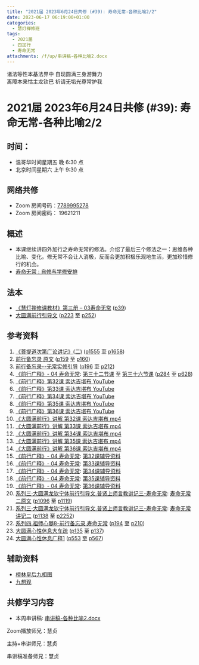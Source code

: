 ```yaml
---
title: "2021届 2023年6月24日共修 (#39): 寿命无常-各种比喻2/2"
date: 2023-06-17 06:19:00+01:00
categories:
  - 慧灯禅修班
tags:
  - 2021届
  - 四加行
  - 寿命无常
attachments: /f/up/串讲稿-各种比喻2.docx
---
```

<!--StartFragment-->

诸法等性本基法界中 自现圆满三身游舞力\
离障本来怙主龙钦巴 祈请无垢光尊常护我

# 2021届 2023年6月24日共修 (#39): 寿命无常-各种比喻2/2

<!--EndFragment-->

## 时间：

* 温哥华时间星期五 晚 6:30 点
* 北京时间星期六 上午 9:30 点

## 网络共修

* Zoom 房间号码：[7789995278](https://us02web.zoom.us/j/7789995278?pwd=VjZmbWJFY2k2K0E5RVB2cTNIQmhqUT09)
* Zoom 房间密码： 19621211

## 概述

* 本课继续讲四外加行之寿命无常的修法。介绍了最后三个修法之一：思维各种比喻、变化。修无常不会让人消极，反而会更加积极乐观地生活，更加珍惜修行的机会。
* [寿命无常 : 自修与学修安排](https://fohuifayu.com/index.php/huideng-jiangtang/chanxiuke/zen-03/8653-zen03-smwc?title=)

## 法本

* [《慧灯禅修课教材》第三册 – 03寿命无常](https://huidengchanxiu.net/books/b3/3-03) ([p39](https://huidengchanxiu.net/books/b3/3-03/#p39))
* [大圆满前行引导文](https://huidengchanxiu.net/books/dymqx) ([p223](https://huidengchanxiu.net/books/dymqx#p223) 至 [p252](https://huidengchanxiu.net/books/dymqx#p252))

## 参考资料

1. [《菩提道次第广论讲记》(二)](https://huidengchanxiu.net/refs/ptdcdgl/2) ([p1555](https://huidengchanxiu.net/refs/ptdcdgl/2/#p1555) 至 [p1658](https://huidengchanxiu.net/refs/ptdcdgl/2#p1658))
2. [前行备忘录 原文](https://huidengchanxiu.net/refs/qxbwl/) ([p159](https://huidengchanxiu.net/refs/qxbwl/#p159) 至 [p160](https://huidengchanxiu.net/refs/qxbwl/#p160))
3. [前行备忘录--无常实修引导](https://huidengchanxiu.net/refs/qxbwl/qxxl4-02wc)  ([p196](https://huidengchanxiu.net/refs/qxbwl/qxxl4-02wc#p196) 至 [p212](https://huidengchanxiu.net/refs/qxbwl/qxxl4-02wc#p212))
4. [《前行广释》- 04 寿命无常](https://huidengchanxiu.net/refs/qxgs/qxgs-04wc): [第三十二节课](https://huidengchanxiu.net/refs/qxgs/qxgs-04wc/#%E7%AC%AC%E4%B8%89%E5%8D%81%E4%BA%8C%E8%8A%82%E8%AF%BE) 至 [第三十六节课](https://huidengchanxiu.net/refs/qxgs/qxgs-04wc/#%E7%AC%AC%E4%B8%89%E5%8D%81%E5%85%AD%E8%8A%82%E8%AF%BE) ([p284](https://huidengchanxiu.net/refs/qxgs/qxgs-04wc#p284) 至 [p628](https://huidengchanxiu.net/refs/qxgs/qxgs-04wc/#p628))
5. [《前行广释》第32课 索达吉堪布 YouTube](https://www.youtube.com/watch?v=0N0tVlbxjjs&list=PLAnEIprIVklfWTKX6X1gI9eR_phiB8B4b&index=34)
6. [《前行广释》第33课 索达吉堪布 YouTube](https://www.youtube.com/watch?v=atg8VlhjTCA&list=PLHUvfASP8Aiy5nWhT5AqWKEvIsYJpDC1h&index=5)
7. [《前行广释》第34课 索达吉堪布 YouTube](https://www.youtube.com/watch?v=J54sDw7M9ls&list=PLAnEIprIVklfWTKX6X1gI9eR_phiB8B4b&index=35)
8. [《前行广释》第35课 索达吉堪布 YouTube](https://www.youtube.com/watch?v=3jPfZdjYeIg&list=PLAnEIprIVklfWTKX6X1gI9eR_phiB8B4b&index=36)
9. [《前行广释》第36课 索达吉堪布 YouTube](https://www.youtube.com/watch?v=zmA4mFkskdo&list=PLAnEIprIVklfWTKX6X1gI9eR_phiB8B4b&index=37)
10. [《大圆满前行》讲解 第32课 索达吉堪布 mp4](http://huidengchanxiu.net/jmy/007-%E5%A4%A7%E5%9C%86%E6%BB%A1%E5%89%8D%E8%A1%8C%E5%B9%BF%E9%87%8A/007-%E5%89%8D%E8%A1%8C%E5%B9%BF%E9%87%8A%E8%A7%86%E9%A2%91/%e3%80%8a%e5%a4%a7%e5%9c%86%e6%bb%a1%e5%89%8d%e8%a1%8c%e3%80%8b%e8%ae%b2%e8%a7%a3%e7%ac%ac32%e8%af%be.mp4)
11. [《大圆满前行》讲解 第33课 索达吉堪布 mp4](http://huidengchanxiu.net/jmy/007-%E5%A4%A7%E5%9C%86%E6%BB%A1%E5%89%8D%E8%A1%8C%E5%B9%BF%E9%87%8A/007-%E5%89%8D%E8%A1%8C%E5%B9%BF%E9%87%8A%E8%A7%86%E9%A2%91/%e3%80%8a%e5%a4%a7%e5%9c%86%e6%bb%a1%e5%89%8d%e8%a1%8c%e3%80%8b%e8%ae%b2%e8%a7%a3%e7%ac%ac33%e8%af%be.mp4)
12. [《大圆满前行》讲解 第34课 索达吉堪布 mp4](http://huidengchanxiu.net/jmy/007-%E5%A4%A7%E5%9C%86%E6%BB%A1%E5%89%8D%E8%A1%8C%E5%B9%BF%E9%87%8A/007-%E5%89%8D%E8%A1%8C%E5%B9%BF%E9%87%8A%E8%A7%86%E9%A2%91/%e3%80%8a%e5%a4%a7%e5%9c%86%e6%bb%a1%e5%89%8d%e8%a1%8c%e3%80%8b%e8%ae%b2%e8%a7%a3%e7%ac%ac34%e8%af%be.mp4)
13. [《大圆满前行》讲解 第35课 索达吉堪布 mp4](http://huidengchanxiu.net/jmy/007-%E5%A4%A7%E5%9C%86%E6%BB%A1%E5%89%8D%E8%A1%8C%E5%B9%BF%E9%87%8A/007-%E5%89%8D%E8%A1%8C%E5%B9%BF%E9%87%8A%E8%A7%86%E9%A2%91/%e3%80%8a%e5%a4%a7%e5%9c%86%e6%bb%a1%e5%89%8d%e8%a1%8c%e3%80%8b%e8%ae%b2%e8%a7%a3%e7%ac%ac35%e8%af%be.mp4)
14. [《大圆满前行》讲解 第36课 索达吉堪布 mp4](http://huidengchanxiu.net/jmy/007-%E5%A4%A7%E5%9C%86%E6%BB%A1%E5%89%8D%E8%A1%8C%E5%B9%BF%E9%87%8A/007-%E5%89%8D%E8%A1%8C%E5%B9%BF%E9%87%8A%E8%A7%86%E9%A2%91/%e3%80%8a%e5%a4%a7%e5%9c%86%e6%bb%a1%e5%89%8d%e8%a1%8c%e3%80%8b%e8%ae%b2%e8%a7%a3%e7%ac%ac36%e8%af%be.mp4)
15. [《前行广释》- 04 寿命无常](https://huidengchanxiu.net/refs/qxgs/fudao/qxgsfd-04wc): [第32课辅导资料](https://huidengchanxiu.net/refs/qxgs/fudao/qxgsfd-04wc/#%E5%89%8D%E8%A1%8C%E5%B9%BF%E9%87%8A%E7%AC%AC32%E8%AF%BE%E8%BE%85%E5%AF%BC%E8%B5%84%E6%96%99)
16. [《前行广释》- 04 寿命无常](https://huidengchanxiu.net/refs/qxgs/fudao/qxgsfd-04wc): [第33课辅导资料](https://huidengchanxiu.net/refs/qxgs/fudao/qxgsfd-04wc/#%E5%89%8D%E8%A1%8C%E5%B9%BF%E9%87%8A%E7%AC%AC33%E8%AF%BE%E8%BE%85%E5%AF%BC%E8%B5%84%E6%96%99)
17. [《前行广释》- 04 寿命无常](https://huidengchanxiu.net/refs/qxgs/fudao/qxgsfd-04wc): [第34课辅导资料](https://huidengchanxiu.net/refs/qxgs/fudao/qxgsfd-04wc/#%E5%89%8D%E8%A1%8C%E5%B9%BF%E9%87%8A%E7%AC%AC34%E8%AF%BE%E8%BE%85%E5%AF%BC%E8%B5%84%E6%96%99)
18. [《前行广释》- 04 寿命无常](https://huidengchanxiu.net/refs/qxgs/fudao/qxgsfd-04wc): [第35课辅导资料](https://huidengchanxiu.net/refs/qxgs/fudao/qxgsfd-04wc/#%E5%89%8D%E8%A1%8C%E5%B9%BF%E9%87%8A%E7%AC%AC35%E8%AF%BE%E8%BE%85%E5%AF%BC%E8%B5%84%E6%96%99)
19. [《前行广释》- 04 寿命无常](https://huidengchanxiu.net/refs/qxgs/fudao/qxgsfd-04wc): [第36课辅导资料](https://huidengchanxiu.net/refs/qxgs/fudao/qxgsfd-04wc/#%E5%89%8D%E8%A1%8C%E5%B9%BF%E9%87%8A%E7%AC%AC36%E8%AF%BE%E8%BE%85%E5%AF%BC%E8%B5%84%E6%96%99)
20. [系列三·大圆满龙钦宁体前行引导文.普贤上师言教讲记三-寿命无常](https://huidengchanxiu.net/refs/xmfw/s3-ydw3-smwc): [寿命无常二原文](https://huidengchanxiu.net/refs/xmfw/s3-ydw3-smwc/#%E5%AF%BF%E5%91%BD%E6%97%A0%E5%B8%B8%E4%BA%8C%E5%8E%9F%E6%96%87) ([p1096](https://huidengchanxiu.net/refs/xmfw/s3-ydw3-smwc/#p1096) 至 [p1119](https://huidengchanxiu.net/refs/xmfw/s3-ydw3-smwc/#p1119))
21. [系列三·大圆满龙钦宁体前行引导文.普贤上师言教讲记三-寿命无常](https://huidengchanxiu.net/refs/xmfw/s3-ydw3-smwc): [寿命无常讲记二](https://huidengchanxiu.net/refs/xmfw/s3-ydw3-smwc/#%E5%AF%BF%E5%91%BD%E6%97%A0%E5%B8%B8%E8%AE%B2%E8%AE%B0-%E4%BA%8C) ([p1138](https://huidengchanxiu.net/refs/xmfw/s3-ydw3-smwc/#p1138) 至 [p2252](https://huidengchanxiu.net/refs/xmfw/s3-ydw3-smwc/#p2252))
22. [系列四.祖师心髓8-前行备忘录.寿命无常](https://huidengchanxiu.net/refs/xmfw/s4-zsxs8-qxbwl-smwc) ([p194](https://huidengchanxiu.net/refs/xmfw/s4-zsxs8-qxbwl-smwc#p194) 至 [p210](https://huidengchanxiu.net/refs/xmfw/s4-zsxs8-qxbwl-smwc#p210))
23. [大圆满心性休息大车疏](https://huidengchanxiu.net/refs/dymxxxx/dymxxxx-dcs) ([p135](https://huidengchanxiu.net/refs/dymxxxx/dymxxxx-dcs#p135) 至 [p137](https://huidengchanxiu.net/refs/dymxxxx/dymxxxx-dcs/#p137))
24. [大圆满心性休息广释1](https://huidengchanxiu.net/refs/dymxxxx/dymxxxx-gs1) ([p553](https://huidengchanxiu.net/refs/dymxxxx/dymxxxx-gs1#p553) 至 [p567](https://huidengchanxiu.net/refs/dymxxxx/dymxxxx-gs1/#p567))

## 辅助资料

* [檀林皇后九相图](https://www.sohu.com/a/165788255_542048)
* [九想观](http://fodizi.net/qt/dazhaofashi/17939.html)



## **共修学习内容**

* 本周串讲稿: [串讲稿-各种比喻2.docx](/f/up/串讲稿-各种比喻2.docx)

Zoom播放师兄：慧贞

主持+串讲师兄：慧贞

串讲稿准备师兄：慧贞

<!--EndFragment-->